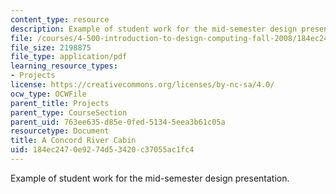 ```yaml
---
content_type: resource
description: Example of student work for the mid-semester design presentation.
file: /courses/4-500-introduction-to-design-computing-fall-2008/184ec2470e9274d53420c37055ac1fc4_assn4b_3.pdf
file_size: 2198875
file_type: application/pdf
learning_resource_types:
- Projects
license: https://creativecommons.org/licenses/by-nc-sa/4.0/
ocw_type: OCWFile
parent_title: Projects
parent_type: CourseSection
parent_uid: 763ee635-d85e-0fed-5134-5eea3b61c05a
resourcetype: Document
title: A Concord River Cabin
uid: 184ec247-0e92-74d5-3420-c37055ac1fc4
---
```

Example of student work for the mid-semester design presentation.